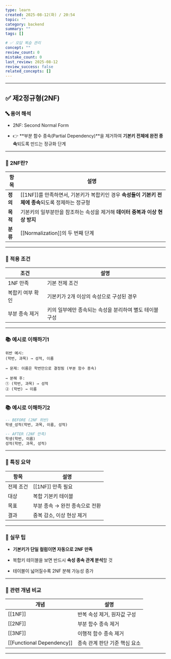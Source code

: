 ```yaml
---
type: learn
created: 2025-08-12(화) / 20:54
topic: ""
category: backend
summary: ""
tags: []

# ✅ 오답 복습 관리
concept: ""
review_count: 0
mistake_count: 0
last_review: 2025-08-12
review_success: false
related_concepts: []
---
```

---

## ✅ 제2정규형(2NF)

### 🔤 용어 해석

- 2NF: Second Normal Form
    
- 👉 **부분 함수 종속(Partial Dependency)**을 제거하여 **기본키 전체에 완전 종속**되도록 만드는 정규화 단계
    

---

### 🧩 2NF란?

|항목|설명|
|---|---|
|**정의**|[[1NF]]를 만족하면서, 기본키가 복합키인 경우 **속성들이 기본키 전체에 종속**되도록 정제하는 정규형|
|**목적**|기본키의 일부분만을 참조하는 속성을 제거해 **데이터 중복과 이상 현상 방지**|
|**분류**|[[Normalization]]의 두 번째 단계|

---

### 🧱 적용 조건

|조건|설명|
|---|---|
|1NF 만족|기본 전제 조건|
|복합키 여부 확인|기본키가 2개 이상의 속성으로 구성된 경우|
|부분 종속 제거|키의 일부에만 종속되는 속성을 분리하여 별도 테이블 구성|

---

### 📚 예시로 이해하기1

```plaintext
위반 예시:
(학번, 과목) → 성적, 이름

→ 문제: 이름은 학번만으로 결정됨 (부분 함수 종속)

→ 분해 후:
① (학번, 과목) → 성적
② (학번) → 이름
```

---

### 📚 예시로 이해하기2

```sql
-- BEFORE (2NF 위반)
학생_성적(학번, 과목, 이름, 성적)

-- AFTER (2NF 만족)
학생(학번, 이름)
성적(학번, 과목, 성적)
```

---

### 🧠 특징 요약

|항목|설명|
|---|---|
|전제 조건|[[1NF]] 만족 필요|
|대상|복합 기본키 테이블|
|목표|부분 종속 → 완전 종속으로 전환|
|결과|중복 감소, 이상 현상 제거|

---

### 🎯 실무 팁

- **기본키가 단일 컬럼이면 자동으로 2NF 만족**
    
- 복합키 테이블을 보면 반드시 **속성 종속 관계 분석**할 것
    
- 테이블이 넓어질수록 2NF 분해 가능성 증가
    

---

### 🧩 관련 개념 비교

|개념|설명|
|---|---|
|[[1NF]]|반복 속성 제거, 원자값 구성|
|[[2NF]]|부분 함수 종속 제거|
|[[3NF]]|이행적 함수 종속 제거|
|[[Functional Dependency]]|종속 관계 판단 기준 핵심 요소|

---